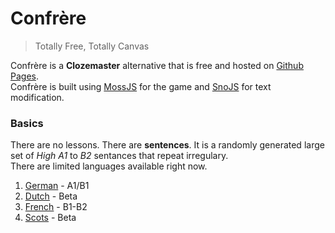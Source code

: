 # Confrère

> Totally Free, Totally Canvas

Confrère is a __Clozemaster__ alternative that is free and hosted on [Github Pages](https://guyotjs.github.io/confrere).<br/>
Confrère is built using [MossJS](https://github.com/classicMC-Studios/mossjs) for the game and [SnoJS](https://snojs.github.io/) for text modification.

### Basics

There are no lessons. There are __sentences__. It is a randomly generated large set of _High A1_ to _B2_ sentances that repeat irregulary.<br/>
There are limited languages available right now.

1. [German](https://guyotjs.github.io/confrere/german/index.html) - A1/B1
2. [Dutch](https://guyotjs.github.io/confrere/dutch/index.html) - Beta
3. [French](https://guyotjs.github.io/confrere/french/index.html) - B1-B2
3. [Scots](https://guyotjs.github.io/confrere/scots/index.html) - Beta
